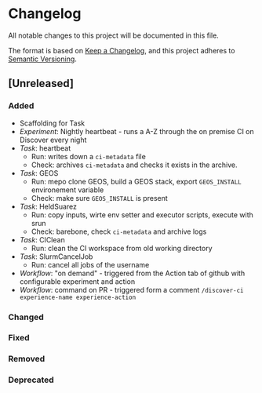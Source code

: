 # Changelog

All notable changes to this project will be documented in this file.

The format is based on [Keep a Changelog](https://keepachangelog.com/en/1.0.0/),
and this project adheres to [Semantic Versioning](https://semver.org/spec/v2.0.0.html).

## [Unreleased]

### Added

* Scaffolding for Task
* _Experiment_: Nightly heartbeat - runs a A-Z through the on premise CI on Discover every night
* _Task_: heartbeat
  * Run: writes down a `ci-metadata` file
  * Check: archives `ci-metadata` and checks it exists in the archive.
* _Task_: GEOS
  * Run: mepo clone GEOS, build a GEOS stack, export `GEOS_INSTALL` environement variable
  * Check: make sure `GEOS_INSTALL` is present
* _Task_: HeldSuarez
  * Run: copy inputs, wirte env setter and executor scripts, execute with srun
  * Check: barebone, check `ci-metadata` and archive logs
* _Task_: CIClean
  * Run: clean the CI workspace from old working directory
* _Task_: SlurmCancelJob
  * Run: cancel all jobs of the username
* _Workflow_: "on demand" - triggered from the Action tab of github with configurable experiment and action
* _Workflow_: command on PR - triggered form a comment `/discover-ci experience-name experience-action`

### Changed

### Fixed

### Removed

### Deprecated
